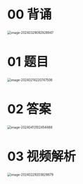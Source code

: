 # 00 背诵

<img src="https://cvp.oss-cn-shanghai.aliyuncs.com/picgo/202403290929013.png" alt="image-20240329092928947" style="zoom:50%;" />



# 01 题目

<img src="https://cvp.oss-cn-shanghai.aliyuncs.com/picgo/202402142207578.png" alt="image-20240214220747506" style="zoom:50%;" />



# 02 答案

<img src="https://cvp.oss-cn-shanghai.aliyuncs.com/picgo/202404131024710.png" alt="image-20240413102454488" style="zoom:50%;" />



# 03 视频解析

<img src="https://cvp.oss-cn-shanghai.aliyuncs.com/picgo/202402292038200.png" alt="image-20240229203828879" style="zoom:50%;" />
